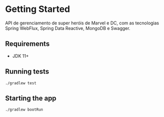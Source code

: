 # Getting Started

API de gerenciamento de super heróis de Marvel e DC, com as tecnologias Spring WebFlux, Spring Data Reactive, MongoDB e Swagger.

## Requirements
- JDK 11+

## Running tests

`./gradlew test`

## Starting the app

`./gradlew bootRun`